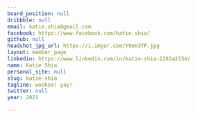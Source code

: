 ```yaml
---
board_position: null
dribbble: null
email: katie.shia@gmail.com
facebook: https://www.facebook.com/katie.shia/
github: null
headshot_jpg_url: https://i.imgur.com/Y9eH3TP.jpg
layout: member_page
linkedin: https://www.linkedin.com/in/katie-shia-2283a2154/
name: Katie Shia
personal_site: null
slug: katie-shia
tagline: woohoo! yay!
twitter: null
year: 2021

---
```

